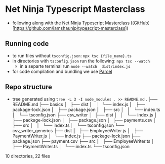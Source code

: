 # Net Ninja Typescript Masterclass
- following along with the Net Ninja Typescript Masterclass ((GitHub)[https://github.com/iamshaunjp/typescript-masterclass])

## Running code
- to run files without `tsconfig.json`:  `npx tsc {file_name}.ts`
- in directories with `tsconfig.json` run the following: `npx tsc --watch`
  - in a separte terminal run `node --watch  dist/index.js`
- for code compilation and bundling we use [Parcel](https://parceljs.org/docs/)

## Repo structure
- tree generated using `tree -L 3 -I node_modules . >> README.md`
.
├── README.md
├── basics
│   ├── dist
│   │   └── index.js
│   ├── package-lock.json
│   ├── package.json
│   ├── src
│   │   └── index.ts
│   └── tsconfig.json
├── csv_writer
│   ├── dist
│   │   └── index.js
│   ├── package-lock.json
│   ├── package.json
│   ├── payments.csv
│   ├── src
│   │   └── index.ts
│   └── tsconfig.json
└── csv_writer_generics
    ├── dist
    │   ├── EmployeeWriter.js
    │   ├── PaymentWriter.js
    │   └── index.js
    ├── package-lock.json
    ├── package.json
    ├── payment.csv
    ├── src
    │   ├── EmployeeWriter.ts
    │   ├── PaymentWriter.ts
    │   └── index.ts
    └── tsconfig.json

10 directories, 22 files

